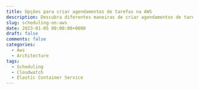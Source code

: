 ```yaml
---
title: Opções para criar agendamentos de tarefas na AWS
description: Descubra diferentes maneiras de criar agendamentos de tarefas na AWS e qual é o mais apropriado para seu caso de uso
slug: scheduling-on-aws
date: 2023-01-05 00:00:00+0000
draft: false
comments: false
categories:
  - Aws
  - Architecture
tags:
  - Scheduling
  - Cloudwatch
  - Elastic Container Service
---
```

